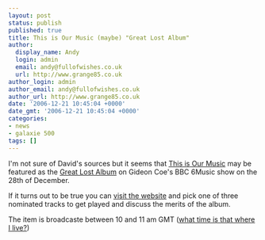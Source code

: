 ```yaml
---
layout: post
status: publish
published: true
title: This is Our Music (maybe) "Great Lost Album"
author:
  display_name: Andy
  login: admin
  email: andy@fullofwishes.co.uk
  url: http://www.grange85.co.uk
author_login: admin
author_email: andy@fullofwishes.co.uk
author_url: http://www.grange85.co.uk
date: '2006-12-21 10:45:04 +0000'
date_gmt: '2006-12-21 10:45:04 +0000'
categories:
- news
- galaxie 500
tags: []
---
```

<p>I'm not sure of David's sources but it seems that <a href="/database/release/this-is-our-music/">This is Our Music</a> may be featured as the <a href="http://www.bbc.co.uk/6music/shows/gideon_coe/gla.shtml">Great Lost Album</a> on Gideon Coe's BBC 6Music show on the 28th of December.</p>
<p>If it turns out to be true you can <a href="http://www.bbc.co.uk/6music/shows/gideon_coe/gla.shtml">visit the website</a> and pick one of three nominated tracks to get played and discuss the merits of the album.</p>
<p>The item is broadcaste between 10 and 11 am GMT (<a href="http://timeanddate.com/worldclock/fixedtime.html?day=28&month=12&year=2006&hour=10&min=0&sec=0&p1=0">what time is that where I live?</a>)</p>
